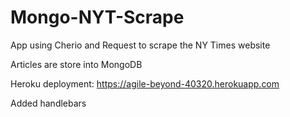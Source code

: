 # Mongo-NYT-Scrape

App using Cherio and Request to scrape the NY Times website

Articles are store into MongoDB

Heroku deployment: 
https://agile-beyond-40320.herokuapp.com

Added handlebars
